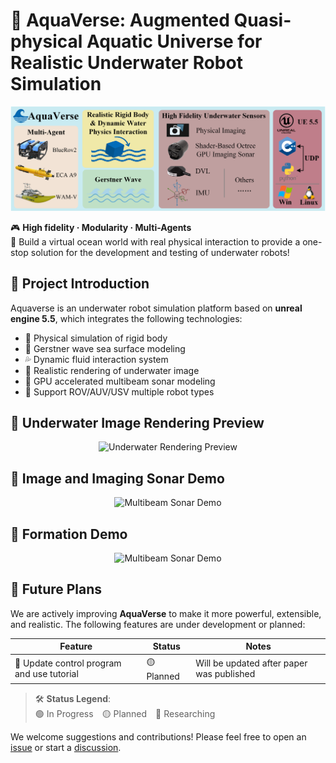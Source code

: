 # 🌊 AquaVerse: Augmented Quasi-physical Aquatic Universe for Realistic Underwater Robot Simulation

<div align="center">
  <img src="Rqc/overview.png" alt="AquaVerse Logo" width="1100"/>
</div>


🎮 **High fidelity · Modularity · Multi-Agents**  
🚀 Build a virtual ocean world with real physical interaction to provide a one-stop solution for the development and testing of underwater robots!

## 📌 Project Introduction
Aquaverse is an underwater robot simulation platform based on **unreal engine 5.5**, which integrates the following technologies:
- 🧱 Physical simulation of rigid body 
- 🌊 Gerstner wave sea surface modeling 
- 💦 Dynamic fluid interaction system 
- 🎥 Realistic rendering of underwater image  
- 📡 GPU accelerated multibeam sonar modeling  
- 🤖 Support ROV/AUV/USV multiple robot types

## 🎥 Underwater Image Rendering Preview
<div align="center">
  <img src="Rqc/render.png" alt="Underwater Rendering Preview" width="400"/>
</div>

## 📡 Image and Imaging Sonar Demo
<div align="center">
  <img src="Rqc/demo.gif" alt="Multibeam Sonar Demo" width="500"/>
</div>

## 📡 Formation Demo
<div align="center">
  <img src="Rqc/formation.gif" alt="Multibeam Sonar Demo" width="500"/>
</div>

## 📅 Future Plans

We are actively improving **AquaVerse** to make it more powerful, extensible, and realistic. The following features are under development or planned:

| Feature                          | Status     | Notes                                     |
|----------------------------------|------------|-------------------------------------------|
| 🧠 Update control program and use tutorial| 🟡 Planned | Will be updated after paper was published |


> 🛠 **Status Legend**:  
> 🟢 In Progress 🟡 Planned 🔵 Researching

We welcome suggestions and contributions! Please feel free to open an [issue](https://github.com/your-org/aquaverse/issues) or start a [discussion](https://github.com/your-org/aquaverse/discussions).






